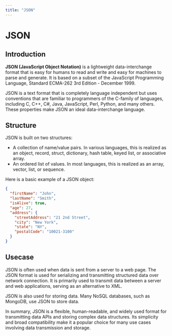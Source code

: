 ```yaml
---
title: "JSON"
---
```

# JSON

## Introduction

**JSON (JavaScript Object Notation)** is a lightweight data-interchange format that is easy for humans to read and write and easy for machines to parse and generate. It is based on a subset of the JavaScript Programming Language, Standard ECMA-262 3rd Edition - December 1999.

JSON is a text format that is completely language independent but uses conventions that are familiar to programmers of the C-family of languages, including C, C++, C#, Java, JavaScript, Perl, Python, and many others. These properties make JSON an ideal data-interchange language.

## Structure

JSON is built on two structures:

- A collection of name/value pairs. In various languages, this is realized as an object, record, struct, dictionary, hash table, keyed list, or associative array.
- An ordered list of values. In most languages, this is realized as an array, vector, list, or sequence.

Here is a basic example of a JSON object:

```json
{
  "firstName": "John",
  "lastName": "Smith",
  "isAlive": true,
  "age": 27,
  "address": {
    "streetAddress": "21 2nd Street",
    "city": "New York",
    "state": "NY",
    "postalCode": "10021-3100"
  }
}
```

## Usecase

JSON is often used when data is sent from a server to a web page. The JSON format is used for serializing and transmitting structured data over network connection. It is primarily used to transmit data between a server and web applications, serving as an alternative to XML.

JSON is also used for storing data. Many NoSQL databases, such as MongoDB, use JSON to store data.

In summary, JSON is a flexible, human-readable, and widely used format for transmitting data APIs and storing complex data structures. Its simplicity and broad compatibility make it a popular choice for many use cases involving data transmission and storage.
